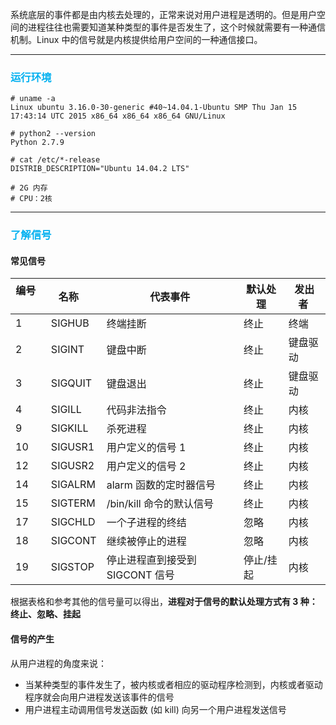 系统底层的事件都是由内核去处理的，正常来说对用户进程是透明的。但是用户空间的进程往往也需要知道某种类型的事件是否发生了，这个时候就需要有一种通信机制。Linux 中的信号就是内核提供给用户空间的一种通信接口。

---

### <font color=#00b0f0>运行环境</font>

```
# uname -a
Linux ubuntu 3.16.0-30-generic #40~14.04.1-Ubuntu SMP Thu Jan 15 17:43:14 UTC 2015 x86_64 x86_64 x86_64 GNU/Linux

# python2 --version
Python 2.7.9

# cat /etc/*-release
DISTRIB_DESCRIPTION="Ubuntu 14.04.2 LTS"

# 2G 内存
# CPU：2核
```

---

### <font color=#00b0f0>了解信号</font>

#### 常见信号

| 编号     | 名称     | 代表事件  | 默认处理  | 发出者   |
|----------|----------|----------|----------|----------|
| 1 | SIGHUB | 终端挂断 | 终止 | 终端 |
| 2 | SIGINT | 键盘中断 | 终止 | 键盘驱动 |
| 3 | SIGQUIT | 键盘退出 | 终止 | 键盘驱动 |
| 4 | SIGILL | 代码非法指令 | 终止 | 内核 |
| 9 | SIGKILL | 杀死进程 | 终止 | 内核 |
| 10 | SIGUSR1 | 用户定义的信号 1 | 终止 | 内核 |
| 12 | SIGUSR2 | 用户定义的信号 2 | 终止 | 内核 |
| 14 | SIGALRM | alarm 函数的定时器信号 | 终止 | 内核 |
| 15 | SIGTERM | /bin/kill 命令的默认信号 | 终止 | 内核 |
| 17 | SIGCHLD | 一个子进程的终结 | 忽略 | 内核 |
| 18 | SIGCONT | 继续被停止的进程 | 忽略 | 内核 |
| 19 | SIGSTOP | 停止进程直到接受到 SIGCONT 信号 | 停止/挂起 | 内核 |

根据表格和参考其他的信号量可以得出，**进程对于信号的默认处理方式有 3 种：终止、忽略、挂起**

#### 信号的产生

从用户进程的角度来说：
- 当某种类型的事件发生了，被内核或者相应的驱动程序检测到，内核或者驱动程序就会向用户进程发送该事件的信号
- 用户进程主动调用信号发送函数 (如 kill) 向另一个用户进程发送信号







